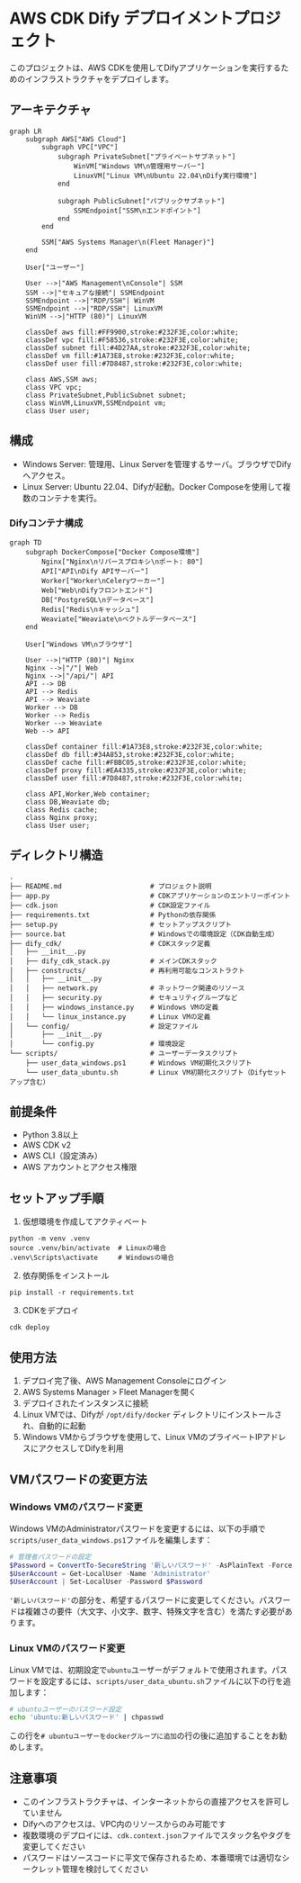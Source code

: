 # AWS CDK Dify デプロイメントプロジェクト

このプロジェクトは、AWS CDKを使用してDifyアプリケーションを実行するためのインフラストラクチャをデプロイします。

## アーキテクチャ

```mermaid
graph LR
    subgraph AWS["AWS Cloud"]
        subgraph VPC["VPC"]
            subgraph PrivateSubnet["プライベートサブネット"]
                WinVM["Windows VM\n管理用サーバー"]
                LinuxVM["Linux VM\nUbuntu 22.04\nDify実行環境"]
            end
            
            subgraph PublicSubnet["パブリックサブネット"]
                SSMEndpoint["SSM\nエンドポイント"]
            end
        end
        
        SSM["AWS Systems Manager\n(Fleet Manager)"]
    end
    
    User["ユーザー"]
    
    User -->|"AWS Management\nConsole"| SSM
    SSM -->|"セキュアな接続"| SSMEndpoint
    SSMEndpoint -->|"RDP/SSH"| WinVM
    SSMEndpoint -->|"RDP/SSH"| LinuxVM
    WinVM -->|"HTTP (80)"| LinuxVM
    
    classDef aws fill:#FF9900,stroke:#232F3E,color:white;
    classDef vpc fill:#F58536,stroke:#232F3E,color:white;
    classDef subnet fill:#4D27AA,stroke:#232F3E,color:white;
    classDef vm fill:#1A73E8,stroke:#232F3E,color:white;
    classDef user fill:#7D8487,stroke:#232F3E,color:white;
    
    class AWS,SSM aws;
    class VPC vpc;
    class PrivateSubnet,PublicSubnet subnet;
    class WinVM,LinuxVM,SSMEndpoint vm;
    class User user;
```

## 構成

- Windows Server: 管理用、Linux Serverを管理するサーバ。ブラウザでDifyへアクセス。
- Linux Server: Ubuntu 22.04、Difyが起動。Docker Composeを使用して複数のコンテナを実行。

### Difyコンテナ構成

```mermaid
graph TD
    subgraph DockerCompose["Docker Compose環境"]
        Nginx["Nginx\nリバースプロキシ\nポート: 80"]
        API["API\nDify APIサーバー"]
        Worker["Worker\nCeleryワーカー"]
        Web["Web\nDifyフロントエンド"]
        DB["PostgreSQL\nデータベース"]
        Redis["Redis\nキャッシュ"]
        Weaviate["Weaviate\nベクトルデータベース"]
    end
    
    User["Windows VM\nブラウザ"]
    
    User -->|"HTTP (80)"| Nginx
    Nginx -->|"/"| Web
    Nginx -->|"/api/"| API
    API --> DB
    API --> Redis
    API --> Weaviate
    Worker --> DB
    Worker --> Redis
    Worker --> Weaviate
    Web --> API
    
    classDef container fill:#1A73E8,stroke:#232F3E,color:white;
    classDef db fill:#34A853,stroke:#232F3E,color:white;
    classDef cache fill:#FBBC05,stroke:#232F3E,color:white;
    classDef proxy fill:#EA4335,stroke:#232F3E,color:white;
    classDef user fill:#7D8487,stroke:#232F3E,color:white;
    
    class API,Worker,Web container;
    class DB,Weaviate db;
    class Redis cache;
    class Nginx proxy;
    class User user;
```

## ディレクトリ構造

```
.
├── README.md                      # プロジェクト説明
├── app.py                         # CDKアプリケーションのエントリーポイント
├── cdk.json                       # CDK設定ファイル
├── requirements.txt               # Pythonの依存関係
├── setup.py                       # セットアップスクリプト
├── source.bat                     # Windowsでの環境設定（CDK自動生成）
├── dify_cdk/                      # CDKスタック定義
│   ├── __init__.py
│   ├── dify_cdk_stack.py          # メインCDKスタック
│   ├── constructs/                # 再利用可能なコンストラクト
│   │   ├── __init__.py
│   │   ├── network.py             # ネットワーク関連のリソース
│   │   ├── security.py            # セキュリティグループなど
│   │   ├── windows_instance.py    # Windows VMの定義
│   │   └── linux_instance.py      # Linux VMの定義
│   └── config/                    # 設定ファイル
│       ├── __init__.py
│       └── config.py              # 環境設定
└── scripts/                       # ユーザーデータスクリプト
    ├── user_data_windows.ps1      # Windows VM初期化スクリプト
    └── user_data_ubuntu.sh        # Linux VM初期化スクリプト（Difyセットアップ含む）
```

## 前提条件

- Python 3.8以上
- AWS CDK v2
- AWS CLI（設定済み）
- AWS アカウントとアクセス権限

## セットアップ手順

1. 仮想環境を作成してアクティベート
```
python -m venv .venv
source .venv/bin/activate  # Linuxの場合
.venv\Scripts\activate     # Windowsの場合
```

2. 依存関係をインストール
```
pip install -r requirements.txt
```

3. CDKをデプロイ
```
cdk deploy
```

## 使用方法

1. デプロイ完了後、AWS Management Consoleにログイン
2. AWS Systems Manager > Fleet Managerを開く
3. デプロイされたインスタンスに接続
4. Linux VMでは、Difyが `/opt/dify/docker` ディレクトリにインストールされ、自動的に起動
5. Windows VMからブラウザを使用して、Linux VMのプライベートIPアドレスにアクセスしてDifyを利用

## VMパスワードの変更方法

### Windows VMのパスワード変更

Windows VMのAdministratorパスワードを変更するには、以下の手順で`scripts/user_data_windows.ps1`ファイルを編集します：

```powershell
# 管理者パスワードの設定
$Password = ConvertTo-SecureString '新しいパスワード' -AsPlainText -Force
$UserAccount = Get-LocalUser -Name 'Administrator'
$UserAccount | Set-LocalUser -Password $Password
```

`'新しいパスワード'`の部分を、希望するパスワードに変更してください。パスワードは複雑さの要件（大文字、小文字、数字、特殊文字を含む）を満たす必要があります。

### Linux VMのパスワード変更

Linux VMでは、初期設定で`ubuntu`ユーザーがデフォルトで使用されます。パスワードを設定するには、`scripts/user_data_ubuntu.sh`ファイルに以下の行を追加します：

```bash
# ubuntuユーザーのパスワード設定
echo 'ubuntu:新しいパスワード' | chpasswd
```

この行を`# ubuntuユーザーをdockerグループに追加`の行の後に追加することをお勧めします。

## 注意事項

- このインフラストラクチャは、インターネットからの直接アクセスを許可していません
- Difyへのアクセスは、VPC内のリソースからのみ可能です
- 複数環境のデプロイには、`cdk.context.json`ファイルでスタック名やタグを変更してください
- パスワードはソースコードに平文で保存されるため、本番環境では適切なシークレット管理を検討してください
